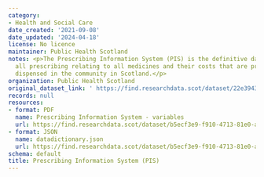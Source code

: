 ```yaml
---
category:
- Health and Social Care
date_created: '2021-09-08'
date_updated: '2024-04-18'
license: No licence
maintainer: Public Health Scotland
notes: <p>The Prescribing Information System (PIS) is the definitive data source for
  all prescribing relating to all medicines and their costs that are prescribed and
  dispensed in the community in Scotland.</p>
organization: Public Health Scotland
original_dataset_link: ' https://find.researchdata.scot/dataset/22e3943e-edb5-44a1-9e4e-22b0f7a31767'
records: null
resources:
- format: PDF
  name: Prescribing Information System - variables
  url: https://find.researchdata.scot/dataset/b5ecf3e9-f910-4713-81e0-acd3ca6c1cd9/resource/8df43ab1-650f-4c7e-90e0-22df6a47d488/download/prescribing-information-system-pis-variables.pdf
- format: JSON
  name: datadictionary.json
  url: https://find.researchdata.scot/dataset/b5ecf3e9-f910-4713-81e0-acd3ca6c1cd9/resource/22e3943e-edb5-44a1-9e4e-22b0f7a31767/download/datadictionary.json
schema: default
title: Prescribing Information System (PIS)
---
```

